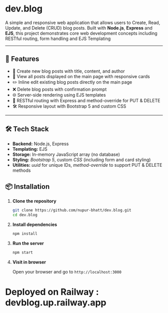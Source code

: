 # dev.blog
A simple and responsive web application that allows users to Create, Read, Update, and Delete (CRUD) blog posts. Built with **Node.js**, **Express** and **EJS**, this project demonstrates core web development concepts including RESTful routing, form handling and EJS Templating

---

## 🚀 Features

- 📝 Create new blog posts with title, content, and author
- 📄 View all posts displayed on the main page with responsive cards
- ✏️ Inline edit existing blog posts directly on the main page
- ❌ Delete blog posts with confirmation prompt
- 🌐 Server-side rendering using EJS templates
- 🧩 RESTful routing with Express and method-override for PUT & DELETE
- 🛠️ Responsive layout with Bootstrap 5 and custom CSS

---

## 🛠️ Tech Stack

- **Backend:** Node.js, Express
- **Templating:** EJS
- **Storage:** In-memory JavaScript array (no database)
- **Styling:** *Bootstrap 5*, custom *CSS* (including form and card styling)
- **Utilities:** *uuid* for unique IDs, *method-override* to support PUT & DELETE methods

## 📦 Installation

1. **Clone the repository**

   ```bash
   git clone https://github.com/nupur-bhatt/dev.blog.git
   cd dev.blog

2. **Install dependencies**

   ```bash
   npm install

3. **Run the server**

   ```bash
   npm start

4. **Visit in browser**

   Open your browser and go to `http://localhost:3000`

  
# Deployed on Railway :  devblog.up.railway.app
